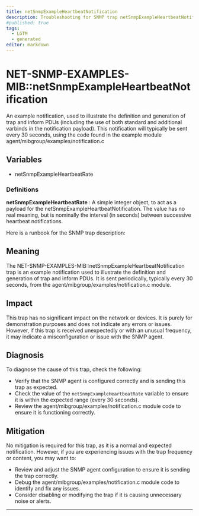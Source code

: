 ```yaml
---
title: netSnmpExampleHeartbeatNotification
description: Troubleshooting for SNMP trap netSnmpExampleHeartbeatNotification
#published: true
tags:
  - LGTM
  - generated
editor: markdown
---
```


# NET-SNMP-EXAMPLES-MIB::netSnmpExampleHeartbeatNotification 

An example notification, used to illustrate the
definition and generation of trap and inform PDUs
(including the use of both standard and additional
varbinds in the notification payload).
This notification will typically be sent every
	 30 seconds, using the code found in the example module
agent/mibgroup/examples/notification.c 


## Variables


  - netSnmpExampleHeartbeatRate 

### Definitions 


**netSnmpExampleHeartbeatRate** 
: A simple integer object, to act as a payload for the
netSnmpExampleHeartbeatNotification.  The value has
no real meaning, but is nominally the interval (in
seconds) between successive heartbeat notifications. 


Here is a runbook for the SNMP trap description:

## Meaning

The NET-SNMP-EXAMPLES-MIB::netSnmpExampleHeartbeatNotification trap is an example notification used to illustrate the definition and generation of trap and inform PDUs. It is sent periodically, typically every 30 seconds, from the agent/mibgroup/examples/notification.c module.

## Impact

This trap has no significant impact on the network or devices. It is purely for demonstration purposes and does not indicate any errors or issues. However, if this trap is received unexpectedly or with an unusual frequency, it may indicate a misconfiguration or issue with the SNMP agent.

## Diagnosis

To diagnose the cause of this trap, check the following:

* Verify that the SNMP agent is configured correctly and is sending this trap as expected.
* Check the value of the `netSnmpExampleHeartbeatRate` variable to ensure it is within the expected range (every 30 seconds).
* Review the agent/mibgroup/examples/notification.c module code to ensure it is functioning correctly.

## Mitigation

No mitigation is required for this trap, as it is a normal and expected notification. However, if you are experiencing issues with the trap frequency or content, you may want to:

* Review and adjust the SNMP agent configuration to ensure it is sending the trap correctly.
* Debug the agent/mibgroup/examples/notification.c module code to identify and fix any issues.
* Consider disabling or modifying the trap if it is causing unnecessary noise or alerts.
---




